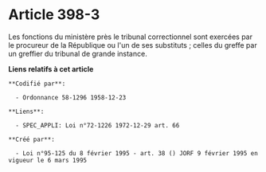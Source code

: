 # Article 398-3

Les fonctions du ministère près le tribunal correctionnel sont exercées par le procureur de la République ou l'un de ses
substituts ; celles du greffe par un greffier du tribunal de grande instance.

**Liens relatifs à cet article**

	**Codifié par**:

	  - Ordonnance 58-1296 1958-12-23

	**Liens**:

	  - SPEC_APPLI: Loi n°72-1226 1972-12-29 art. 66

	**Créé par**:

	  - Loi n°95-125 du 8 février 1995 - art. 38 () JORF 9 février 1995 en vigueur le 6 mars 1995
